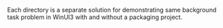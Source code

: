 Each directory is a separate solution for demonstrating same background task problem in WinUI3 with and without a packaging project.
